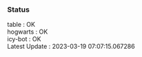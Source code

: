 ### Status


table : OK  
hogwarts : OK  
icy-bot : OK  
Latest Update : 2023-03-19 07:07:15.067286
